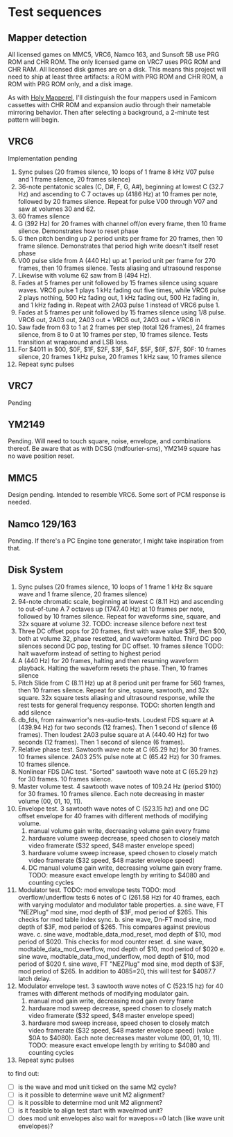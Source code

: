  Test sequences
==============

Mapper detection
----------------
All licensed games on MMC5, VRC6, Namco 163, and Sunsoft 5B use PRG
ROM and CHR ROM.  The only licensed game on VRC7 uses PRG ROM and CHR
RAM.  All licensed disk games are on a disk.  This means this project
will need to ship at least three artifacts: a ROM with PRG ROM and
CHR ROM, a ROM with PRG ROM only, and a disk image.

As with [Holy Mapperel], I'll distinguish the four mappers used in
Famicom cassettes with CHR ROM and expansion audio through their
nametable mirroring behavior.  Then after selecting a background,
a 2-minute test pattern will begin.

[Holy Mapperel]: https://github.com/pinobatch/holy-mapperel

VRC6
----
Implementation pending

1. Sync pulses (20 frames silence, 10 loops of 1 frame 8 kHz V07
   pulse and 1 frame silence, 20 frames silence)
2. 36-note pentatonic scales (C, D#, F, G, A#), beginning at lowest
   C (32.7 Hz) and ascending to C 7 octaves up (4186 Hz) at 10 frames
   per note, followed by 20 frames silence.  Repeat for pulse V00
   through V07 and saw at volumes 30 and 62.
3. 60 frames silence
4. G (392 Hz) for 20 frames with channel off/on every frame, then
   10 frame silence.  Demonstrates how to reset phase
5. G then pitch bending up 2 period units per frame for 20 frames,
   then 10 frame silence.  Demonstrates that period high write
   doesn't itself reset phase
6. V00 pulse slide from A (440 Hz) up at 1 period unit per frame
   for 270 frames, then 10 frames silence.  Tests aliasing and
   ultrasound response
7. Likewise with volume 62 saw from B (494 Hz).
8. Fades at 5 frames per unit followed by 15 frames silence using
   square waves.  VRC6 pulse 1 plays 1 kHz fading out five times,
   while VRC6 pulse 2 plays nothing, 500 Hz fading out, 1 kHz fading
   out, 500 Hz fading in, and 1 kHz fading in.  Repeat with 2A03
   pulse 1 instead of VRC6 pulse 1.
9. Fades at 5 frames per unit followed by 15 frames silence using
   1/8 pulse.  VRC6 out, 2A03 out, 2A03 out + VRC6 out,
   2A03 out + VRC6 in
10. Saw fade from 63 to 1 at 2 frames per step (total 126 frames),
    24 frames silence, from 8 to 0 at 10 frames per step, 10 frames
    silence.  Tests transition at wraparound and LSB loss.
11. For $4011 in $00, $0F, $1F, $2F, $3F, $4F, $5F, $6F, $7F, $0F:
    10 frames silence, 20 frames 1 kHz pulse, 20 frames 1 kHz saw,
    10 frames silence
12. Repeat sync pulses

VRC7
----
Pending

YM2149
------
Pending.  Will need to touch square, noise, envelope, and
combinations thereof.  Be aware that as with DCSG (mdfourier-sms),
YM2149 square has no wave position reset.

MMC5
----
Design pending.  Intended to resemble VRC6.  Some sort of PCM
response is needed.

Namco 129/163
-------------
Pending.  If there's a PC Engine tone generator, I might take
inspiration from that.

Disk System
-----------
1. Sync pulses (20 frames silence, 10 loops of 1 frame 1 kHz 8x
   square wave and 1 frame silence, 20 frames silence)
2. 94-note chromatic scale, beginning at lowest
   C (8.11 Hz) and ascending to out-of-tune A 7 octaves up
   (1747.40 Hz) at 10 frames per note, followed by 10 frames silence.
   Repeat for waveforms sine, square, and 32x square at volume 32.
   TODO: increase silence before next test
3. Three DC offset pops for 20 frames, first with wave value $3F,
   then $00, both at volume 32, phase resetted, and waveform halted.
   Third DC pop silences second DC pop, testing for DC offset.
   10 frames silence
   TODO: halt waveform instead of setting to highest period
4. A (440 Hz) for 20 frames, halting and then resuming waveform
   playback. Halting the waveform resets the phase.
   Then, 10 frames silence
5. Pitch Slide from C (8.11 Hz) up at 8 period unit per frame
   for 560 frames, then 10 frames silence. Repeat for sine, square,
   sawtooth, and 32x square. 32x square tests aliasing and ultrasound
   response, while the rest tests for general frequency response.
   TODO: shorten length and add silence
6. db_fds, from rainwarrior's nes-audio-tests.
   Loudest FDS square at A (439.94 Hz) for two seconds (12 frames).
   Then 1 second of silence (6 frames).
   Then loudest 2A03 pulse square at A (440.40 Hz) for two seconds (12
   frames).
   Then 1 second of silence (6 frames).
7. Relative phase test. Sawtooth wave note at C (65.29 hz) for 30
   frames. 10 frames silence.
   2A03 25% pulse note at C (65.42 Hz) for 30 frames.
   10 frames silence.
8. Nonlinear FDS DAC test. "Sorted" sawtooth wave note at C (65.29 hz)
   for 30 frames. 10 frames silence.
9. Master volume test. 4 sawtooth wave notes of 109.24 Hz (period
   $100) for 30 frames. 10 frames silence.
   Each note decreasing in master volume (00, 01, 10, 11).
10. Envelope test.
    3 sawtooth wave notes of C (523.15 hz) and one DC offset envelope
    for 40 frames with different methods of modifying volume.
    1. manual volume gain write, decreasing volume gain every frame
    2. hardware volume sweep decrease, speed chosen to closely match
       video framerate ($32 speed, $48 master envelope speed)
    3. hardware volume sweep increase, speed chosen to closely match
       video framerate ($32 speed, $48 master envelope speed)
    4. DC manual volume gain write, decreasing volume gain every frame.
    TODO: measure exact envelope length by writing to $4080 and
    counting cycles
11. Modulator test.
    TODO: mod envelope tests
    TODO: mod overflow/underflow tests
    6 notes of C (261.58 Hz) for 40 frames, each with varying
    modulator and modulator table properties.
    a. sine wave, FT "NEZPlug" mod sine, mod depth of $3F, mod period
       of $265. This checks for mod table index sync.
    b. sine wave, Dn-FT mod sine, mod depth of $3F, mod period
       of $265. This compares against previous wave.
    c. sine wave, modtable_data_mod_reset, mod depth of $10, mod
       period of $020. This checks for mod counter reset.
    d. sine wave, modtable_data_mod_overflow, mod depth of $10, mod
       period of $020
    e. sine wave, modtable_data_mod_underflow, mod depth of $10, mod
       period of $020
    f. sine wave, FT "NEZPlug" mod sine, mod depth of $3F, mod period
       of $265. In addition to $4085=$20, this will test for $4087.7
       latch delay.
12. Modulator envelope test.
    3 sawtooth wave notes of C (523.15 hz) for 40 frames with
    different methods of modifying modulator gain.
    1. manual mod gain write, decreasing mod gain every frame
    2. hardware mod sweep decrease, speed chosen to closely match
       video framerate ($32 speed, $48 master envelope speed)
    3. hardware mod sweep increase, speed chosen to closely match
       video framerate ($32 speed, $48 master envelope speed)
    (value $0A to $4080).
    Each note decreases master volume (00, 01, 10, 11).
    TODO: measure exact envelope length by writing to $4080 and
    counting cycles
13. Repeat sync pulses

to find out:
- [ ] is the wave and mod unit ticked on the same M2 cycle?
- [ ] is it possible to determine wave unit M2 alignment?
- [ ] is it possible to determine mod unit M2 alignment?
- [ ] is it feasible to align test start with wave/mod unit?
- [ ] does mod unit envelopes also wait for wavepos==0 latch (like wave unit envelopes)?